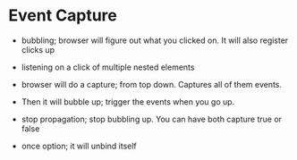 # Event Capture
* bubbling; browser will figure out what you clicked on. It will also register clicks up
* listening on a click of multiple nested elements 

* browser will do a capture; from top down. Captures all of them events.
* Then it will bubble up; trigger the events when you go up.

* stop propagation; stop bubbling up. You can have both capture true or false
* once option; it will unbind itself
